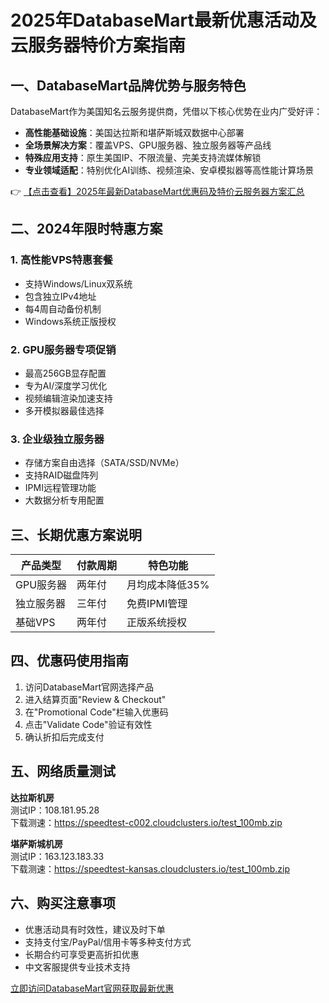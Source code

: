 # 2025年DatabaseMart最新优惠活动及云服务器特价方案指南

## 一、DatabaseMart品牌优势与服务特色

DatabaseMart作为美国知名云服务提供商，凭借以下核心优势在业内广受好评：

- **高性能基础设施**：美国达拉斯和堪萨斯城双数据中心部署
- **全场景解决方案**：覆盖VPS、GPU服务器、独立服务器等产品线
- **特殊应用支持**：原生美国IP、不限流量、完美支持流媒体解锁
- **专业领域适配**：特别优化AI训练、视频渲染、安卓模拟器等高性能计算场景

👉 [【点击查看】2025年最新DatabaseMart优惠码及特价云服务器方案汇总](https://bit.ly/DatabaseMart)

## 二、2024年限时特惠方案

### 1. 高性能VPS特惠套餐
- 支持Windows/Linux双系统
- 包含独立IPv4地址
- 每4周自动备份机制
- Windows系统正版授权

### 2. GPU服务器专项促销
- 最高256GB显存配置
- 专为AI/深度学习优化
- 视频编辑渲染加速支持
- 多开模拟器最佳选择

### 3. 企业级独立服务器
- 存储方案自由选择（SATA/SSD/NVMe）
- 支持RAID磁盘阵列
- IPMI远程管理功能
- 大数据分析专用配置

## 三、长期优惠方案说明

| 产品类型 | 付款周期 | 特色功能 |
|---------|---------|---------|
| GPU服务器 | 两年付 | 月均成本降低35% |
| 独立服务器 | 三年付 | 免费IPMI管理 |
| 基础VPS | 两年付 | 正版系统授权 |

## 四、优惠码使用指南

1. 访问DatabaseMart官网选择产品
2. 进入结算页面"Review & Checkout"
3. 在"Promotional Code"栏输入优惠码
4. 点击"Validate Code"验证有效性
5. 确认折扣后完成支付

## 五、网络质量测试

**达拉斯机房**  
测试IP：108.181.95.28  
下载测速：https://speedtest-c002.cloudclusters.io/test_100mb.zip

**堪萨斯城机房**  
测试IP：163.123.183.33  
下载测速：https://speedtest-kansas.cloudclusters.io/test_100mb.zip

## 六、购买注意事项

- 优惠活动具有时效性，建议及时下单
- 支持支付宝/PayPal/信用卡等多种支付方式
- 长期合约可享受更高折扣优惠
- 中文客服提供专业技术支持

[立即访问DatabaseMart官网获取最新优惠](https://bit.ly/DatabaseMart)